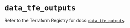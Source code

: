 # `data_tfe_outputs`

Refer to the Terraform Registry for docs: [`data_tfe_outputs`](https://registry.terraform.io/providers/hashicorp/tfe/0.57.1/docs/data-sources/outputs).
